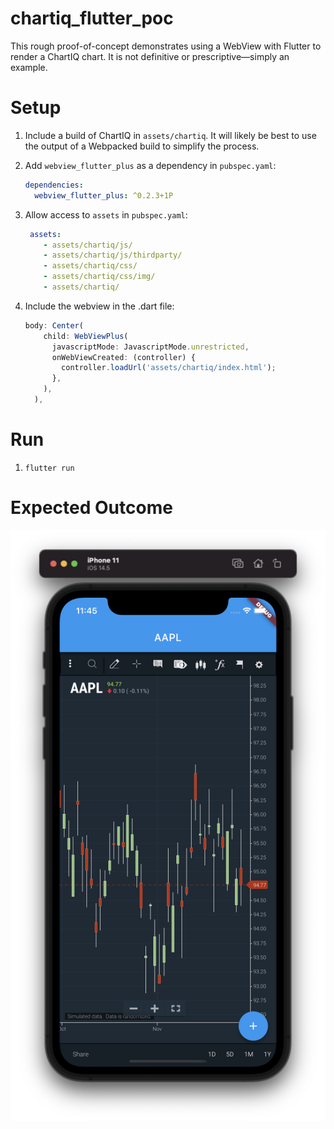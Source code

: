 # chartiq_flutter_poc

This rough proof-of-concept demonstrates using a WebView with Flutter to render a ChartIQ chart. It is not definitive or prescriptive—simply an example.

# Setup

1. Include a build of ChartIQ in `assets/chartiq`. It will likely be best to use the output of a Webpacked build to simplify the process.
1. Add `webview_flutter_plus` as a dependency in `pubspec.yaml`:

    ```yaml
    dependencies:
      webview_flutter_plus: ^0.2.3+1P
    ```
1. Allow access to `assets` in `pubspec.yaml`:

    ```yaml
     assets:
        - assets/chartiq/js/
        - assets/chartiq/js/thirdparty/
        - assets/chartiq/css/
        - assets/chartiq/css/img/
        - assets/chartiq/
    ```

1. Include the webview in the .dart file:

    ```js
    body: Center(
        child: WebViewPlus(
          javascriptMode: JavascriptMode.unrestricted,
          onWebViewCreated: (controller) {
            controller.loadUrl('assets/chartiq/index.html');
          },
        ),
      ),
    ```

# Run

1. `flutter run`

# Expected Outcome

![](_assets/example.png)

